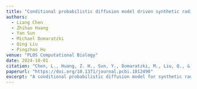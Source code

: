 ```yaml
---
title: "Conditional probabilistic diffusion model driven synthetic radiogenomic applications in breast cancer"
authors:
  - Liang Chen
  - Zhihao Huang
  - Yan Sun
  - Michael Domaratzki
  - Qing Liu
  - Pingzhao Hu
venue: "PLOS Computational Biology"
date: 2024-10-01
citation: "Chen, L., Huang, Z. H., Sun, Y., Domaratzki, M., Liu, Q., & Hu, P. (2024). *Conditional probabilistic diffusion model driven synthetic radiogenomic applications in breast cancer*. PLOS Computational Biology, 20(10), e1012490."
paperurl: "https://doi.org/10.1371/journal.pcbi.1012490"
excerpt: "A conditional probabilistic diffusion model for synthetic radiogenomics in breast cancer applications."
---
```

